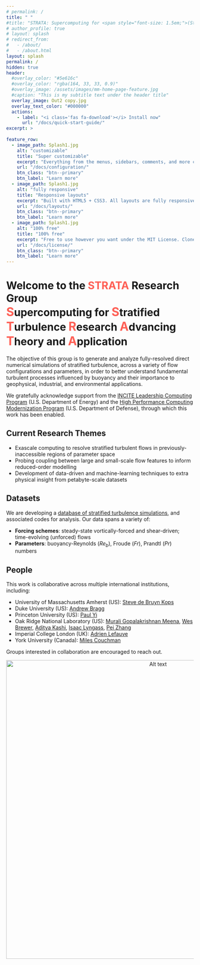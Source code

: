 ```yaml
---
# permalink: /
title: " "
#title: "STRATA: Supercomputing for <span style="font-size: 1.5em;">(Stratified)</span> Turbulence Research Advancing Theory and Application"
# author_profile: true
# layout: splash
# redirect_from: 
#   - /about/
#   - /about.html
layout: splash
permalink: /
hidden: true
header:
  #overlay_color: "#5e616c"
  #overlay_color: "rgba(164, 33, 33, 0.9)"
  #overlay_image: /assets/images/mm-home-page-feature.jpg
  #caption: "This is my subtitle text under the header title"
  overlay_image: Out2 copy.jpg
  overlay_text_color: "#000000"
  actions:
    - label: "<i class='fas fa-download'></i> Install now"
      url: "/docs/quick-start-guide/"
excerpt: >
 
feature_row:
  - image_path: Splash1.jpg
    alt: "customizable"
    title: "Super customizable"
    excerpt: "Everything from the menus, sidebars, comments, and more can be configured or set with YAML Front Matter."
    url: "/docs/configuration/"
    btn_class: "btn--primary"
    btn_label: "Learn more"
  - image_path: Splash1.jpg
    alt: "fully responsive"
    title: "Responsive layouts"
    excerpt: "Built with HTML5 + CSS3. All layouts are fully responsive with helpers to augment your content."
    url: "/docs/layouts/"
    btn_class: "btn--primary"
    btn_label: "Learn more"
  - image_path: Splash1.jpg
    alt: "100% free"
    title: "100% free"
    excerpt: "Free to use however you want under the MIT License. Clone it, fork it, customize it... whatever!"
    url: "/docs/license/"
    btn_class: "btn--primary"
    btn_label: "Learn more"  
---
```


# Welcome to the <span style="color: #fe5f55;">**STRATA**</span> Research Group <br> <span style="font-size: 32px; color: #fe5f55;">**S**</span>upercomputing for <span style="font-size: 32px; color: #fe5f55;">**S**</span>tratified <span style="font-size: 32px; color: #fe5f55;">**T**</span>urbulence <span style="font-size: 32px; color: #fe5f55;">**R**</span>esearch <span style="font-size: 32px; color: #fe5f55;">**A**</span>dvancing <span style="font-size: 32px; color: #fe5f55;">**T**</span>heory and <span style="font-size: 32px; color: #fe5f55;">**A**</span>pplication

The objective of this group is to generate and analyze fully-resolved direct numerical simulations of stratified turbulence, across a variety of flow configurations and parameters, in order to better understand fundamental turbulent processes influenced by buoyancy and their importance to geophysical, industrial, and environmental applications. 

We gratefully acknowledge support from the [INCITE Leadership Computing Program](https://doeleadershipcomputing.org) (U.S. Department of Energy) and the [High Performance Computing Modernization Program](https://www.hpc.mil/) (U.S. Department of Defense), through which this work has been enabled. 

## Current Research Themes
- Exascale computing to resolve stratified turbulent flows in previously-inaccessible regions of parameter space
- Probing coupling between large and small-scale flow features to inform reduced-order modelling
- Development of data-driven and machine-learning techniques to extra physical insight from petabyte-scale datasets 

## Datasets
We are developing a [database of stratified turbulence simulations](https://stratified-turbulence.github.io/web/Datasets/), and associated codes for analysis. Our data spans a variety of:
- **Forcing schemes**: steady-state vortically-forced and shear-driven; time-evolving (unforced) flows
- **Parameters**: buoyancy-Reynolds ($Re_b$), Froude ($Fr$), Prandtl ($Pr$) numbers

## People
This work is collaborative across multiple international institutions, including:

* University of Massachusetts Amherst (US): [Steve de Bruyn Kops](https://www.umass.edu/engineering/about/directory/stephen-de-bruyn-kops)
* Duke University (US): [Andrew Bragg](https://cee.duke.edu/people/andrew-bragg/)
* Princeton University (US): [Paul Yi](https://tune.cee.princeton.edu/people/young-paul-yi/)
* Oak Ridge National Laboratory (US): [Murali Gopalakrishnan Meena](https://www.ornl.gov/staff-profile/murali-gopalakrishnan-meena), [Wes Brewer](https://www.ornl.gov/staff-profile/wesley-h-brewer), [Aditya Kashi](https://www.ornl.gov/staff-profile/aditya-kashi), [Isaac Lyngass](https://www.ornl.gov/staff-profile/isaac-r-lyngaas), [Pei Zhang](https://www.ornl.gov/staff-profile/pei-zhang)
* Imperial College London (UK): [Adrien Lefauve](https://www.alefauve.com/)
* York University (Canada): [Miles Couchman](https://www.yorku.ca/professor/couchman/)

Groups interested in collaboration are encouraged to reach out. 



<!-- <img src="/images/Logos.jpg" alt="Alt text" style="width: 800px;"> -->

<div style="text-align: center;">
  <img src="/web/images/Logos.jpg" alt="Alt text" style="width: 800px;">
</div>



<!-- This is the front page of a website that is powered by the [Academic Pages template](https://github.com/academicpages/academicpages.github.io) and hosted on GitHub pages. [GitHub pages](https://pages.github.com) is a free service in which websites are built and hosted from code and data stored in a GitHub repository, automatically updating when a new commit is made to the repository. This template was forked from the [Minimal Mistakes Jekyll Theme](https://mmistakes.github.io/minimal-mistakes/) created by Michael Rose, and then extended to support the kinds of content that academics have: publications, talks, teaching, a portfolio, blog posts, and a dynamically-generated CV. You can fork [this template](https://github.com/academicpages/academicpages.github.io) right now, modify the configuration and markdown files, add your own PDFs and other content, and have your own site for free, with no ads!

A data-driven personal website
======
Like many other Jekyll-based GitHub Pages templates, Academic Pages makes you separate the website's content from its form. The content & metadata of your website are in structured markdown files, while various other files constitute the theme, specifying how to transform that content & metadata into HTML pages. You keep these various markdown (.md), YAML (.yml), HTML, and CSS files in a public GitHub repository. Each time you commit and push an update to the repository, the [GitHub pages](https://pages.github.com/) service creates static HTML pages based on these files, which are hosted on GitHub's servers free of charge.

Many of the features of dynamic content management systems (like Wordpress) can be achieved in this fashion, using a fraction of the computational resources and with far less vulnerability to hacking and DDoSing. You can also modify the theme to your heart's content without touching the content of your site. If you get to a point where you've broken something in Jekyll/HTML/CSS beyond repair, your markdown files describing your talks, publications, etc. are safe. You can rollback the changes or even delete the repository and start over - just be sure to save the markdown files! Finally, you can also write scripts that process the structured data on the site, such as [this one](https://github.com/academicpages/academicpages.github.io/blob/master/talkmap.ipynb) that analyzes metadata in pages about talks to display [a map of every location you've given a talk](https://academicpages.github.io/talkmap.html).

Getting started
======
1. Register a GitHub account if you don't have one and confirm your e-mail (required!)
1. Fork [this template](https://github.com/academicpages/academicpages.github.io) by clicking the "Use this template" button in the top right. 
1. Go to the repository's settings (rightmost item in the tabs that start with "Code", should be below "Unwatch"). Rename the repository "[your GitHub username].github.io", which will also be your website's URL.
1. Set site-wide configuration and create content & metadata (see below -- also see [this set of diffs](http://archive.is/3TPas) showing what files were changed to set up [an example site](https://getorg-testacct.github.io) for a user with the username "getorg-testacct")
1. Upload any files (like PDFs, .zip files, etc.) to the files/ directory. They will appear at https://[your GitHub username].github.io/files/example.pdf.  
1. Check status by going to the repository settings, in the "GitHub pages" section

Site-wide configuration
------
The main configuration file for the site is in the base directory in [_config.yml](https://github.com/academicpages/academicpages.github.io/blob/master/_config.yml), which defines the content in the sidebars and other site-wide features. You will need to replace the default variables with ones about yourself and your site's github repository. The configuration file for the top menu is in [_data/navigation.yml](https://github.com/academicpages/academicpages.github.io/blob/master/_data/navigation.yml). For example, if you don't have a portfolio or blog posts, you can remove those items from that navigation.yml file to remove them from the header. 

Create content & metadata
------
For site content, there is one markdown file for each type of content, which are stored in directories like _publications, _talks, _posts, _teaching, or _pages. For example, each talk is a markdown file in the [_talks directory](https://github.com/academicpages/academicpages.github.io/tree/master/_talks). At the top of each markdown file is structured data in YAML about the talk, which the theme will parse to do lots of cool stuff. The same structured data about a talk is used to generate the list of talks on the [Talks page](https://academicpages.github.io/talks), each [individual page](https://academicpages.github.io/talks/2012-03-01-talk-1) for specific talks, the talks section for the [CV page](https://academicpages.github.io/cv), and the [map of places you've given a talk](https://academicpages.github.io/talkmap.html) (if you run this [python file](https://github.com/academicpages/academicpages.github.io/blob/master/talkmap.py) or [Jupyter notebook](https://github.com/academicpages/academicpages.github.io/blob/master/talkmap.ipynb), which creates the HTML for the map based on the contents of the _talks directory).

**Markdown generator**

The repository includes [a set of Jupyter notebooks](https://github.com/academicpages/academicpages.github.io/tree/master/markdown_generator
) that converts a CSV containing structured data about talks or presentations into individual markdown files that will be properly formatted for the Academic Pages template. The sample CSVs in that directory are the ones I used to create my own personal website at stuartgeiger.com. My usual workflow is that I keep a spreadsheet of my publications and talks, then run the code in these notebooks to generate the markdown files, then commit and push them to the GitHub repository.

How to edit your site's GitHub repository
------
Many people use a git client to create files on their local computer and then push them to GitHub's servers. If you are not familiar with git, you can directly edit these configuration and markdown files directly in the github.com interface. Navigate to a file (like [this one](https://github.com/academicpages/academicpages.github.io/blob/master/_talks/2012-03-01-talk-1.md) and click the pencil icon in the top right of the content preview (to the right of the "Raw | Blame | History" buttons). You can delete a file by clicking the trashcan icon to the right of the pencil icon. You can also create new files or upload files by navigating to a directory and clicking the "Create new file" or "Upload files" buttons. 

Example: editing a markdown file for a talk
![Editing a markdown file for a talk](/images/editing-talk.png)

For more info
------
More info about configuring Academic Pages can be found in [the guide](https://academicpages.github.io/markdown/), the [growing wiki](https://github.com/academicpages/academicpages.github.io/wiki), and you can always [ask a question on GitHub](https://github.com/academicpages/academicpages.github.io/discussions). The [guides for the Minimal Mistakes theme](https://mmistakes.github.io/minimal-mistakes/docs/configuration/) (which this theme was forked from) might also be helpful. -->
